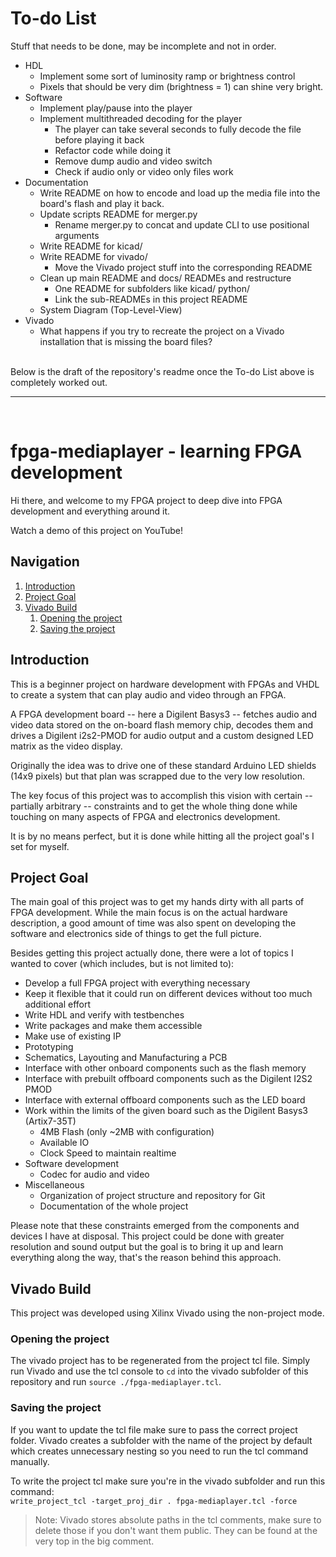 
# To-do List

Stuff that needs to be done, may be incomplete and not in order.

- HDL
  - Implement some sort of luminosity ramp or brightness control
  - Pixels that should be very dim (brightness = 1) can shine very bright.
- Software
  - Implement play/pause into the player
  - Implement multithreaded decoding for the player
    - The player can take several seconds to fully decode the file before playing it back
    - Refactor code while doing it
    - Remove dump audio and video switch
    - Check if audio only or video only files work
- Documentation
  - Write README on how to encode and load up the media file into the board's flash and play it back.
  - Update scripts README for merger.py
    - Rename merger.py to concat and update CLI to use positional arguments
  - Write README for kicad/
  - Write README for vivado/
    - Move the Vivado project stuff into the corresponding README
  - Clean up main README and docs/ READMEs and restructure
    - One README for subfolders like kicad/ python/
    - Link the sub-READMEs in this project README
  - System Diagram (Top-Level-View)
- Vivado
  - What happens if you try to recreate the project on a Vivado installation that is missing the board files?

<br>
Below is the draft of the repository's readme once the To-do List above is completely worked out.

___
<br>

# fpga-mediaplayer - learning FPGA development

Hi there, and welcome to my FPGA project to deep dive into FPGA development and everything around it.

Watch a demo of this project on YouTube!

## Navigation
1. [Introduction](#introduction)
2. [Project Goal](#project-goal)
3. [Vivado Build](#vivado-build)
   1. [Opening the project](#opening-the-project)
   2. [Saving the project](#saving-the-project)

## Introduction

This is a beginner project on hardware development with FPGAs and VHDL to create a system that can
play audio and video through an FPGA.

A FPGA development board -- here a Digilent Basys3 -- fetches audio and video data stored on the on-board
flash memory chip, decodes them and drives a Digilent i2s2-PMOD for audio output and a custom designed
LED matrix as the video display.

Originally the idea was to drive one of these standard Arduino LED shields (14x9 pixels) but that plan
was scrapped due to the very low resolution.

The key focus of this project was to accomplish this vision with certain -- partially arbitrary -- constraints
and to get the whole thing done while touching on many aspects of FPGA and electronics development.

It is by no means perfect, but it is done while hitting all the project goal's I set for myself.

## Project Goal

The main goal of this project was to get my hands dirty with all parts of FPGA development.
While the main focus is on the actual hardware description, a good amount of time was also spent
on developing the software and electronics side of things to get the full picture.

Besides getting this project actually done,
there were a lot of topics I wanted to cover (which includes, but is not limited to):
- Develop a full FPGA project with everything necessary
- Keep it flexible that it could run on different devices without too much additional effort
- Write HDL and verify with testbenches
- Write packages and make them accessible
- Make use of existing IP
- Prototyping
- Schematics, Layouting and Manufacturing a PCB
- Interface with other onboard components such as the flash memory
- Interface with prebuilt offboard components such as the Digilent I2S2 PMOD
- Interface with external offboard components such as the LED board
- Work within the limits of the given board such as the Digilent Basys3 (Artix7-35T)
  - 4MB Flash (only ~2MB with configuration)
  - Available IO
  - Clock Speed to maintain realtime
- Software development
  - Codec for audio and video
- Miscellaneous
  - Organization of project structure and repository for Git
  - Documentation of the whole project

Please note that these constraints emerged from the components and devices I have at disposal.
This project could be done with greater resolution and sound output but the goal is to bring it up
and learn everything along the way, that's the reason behind this approach.

## Vivado Build

This project was developed using Xilinx Vivado using the non-project mode.

### Opening the project
The vivado project has to be regenerated from the project tcl file.
Simply run Vivado and use the tcl console to `cd` into the vivado subfolder of this repository and run `source ./fpga-mediaplayer.tcl`.

### Saving the project
If you want to update the tcl file make sure to pass the correct project folder.
Vivado creates a subfolder with the name of the project by default which creates unnecessary nesting so you need to run the tcl command manually.

To write the project tcl make sure you're in the vivado subfolder and run this command:<br>`write_project_tcl -target_proj_dir . fpga-mediaplayer.tcl -force`

> Note: Vivado stores absolute paths in the tcl comments, make sure to delete those if you don't want them public.
They can be found at the very top in the big comment.
